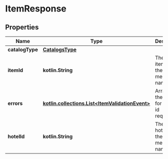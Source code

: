 
# ItemResponse

## Properties
Name | Type | Description | Notes
------------ | ------------- | ------------- | -------------
**catalogType** | [**CatalogsType**](CatalogsType.md) |  | 
**itemId** | **kotlin.String** | The catalog item id in the merchant namespace |  [optional]
**errors** | [**kotlin.collections.List&lt;ItemValidationEvent&gt;**](ItemValidationEvent.md) | Array with the errors for the item id requested |  [optional]
**hotelId** | **kotlin.String** | The catalog hotel id in the merchant namespace |  [optional]



